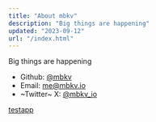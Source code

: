 ```yaml
---
title: "About mbkv"
description: "Big things are happening"
updated: "2023-09-12"
url: "/index.html"
---
```


Big things are happening

- Github: [@mbkv](https://github.com/mbkv)
- Email: [me@mbkv.io](mailto:me@mbkv.io)
- ~Twitter~ X: [@mbkv_io](https://twitter.com/mbkv_io)

[testapp](/2023/09/12/testpage)
